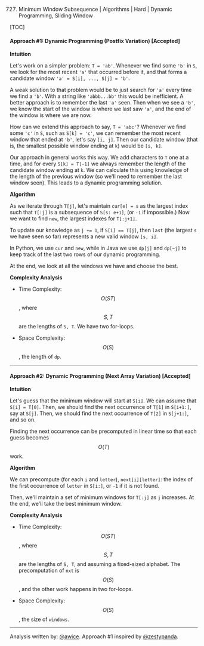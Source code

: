 727. Minimum Window Subsequence | Algorithms | Hard | Dynamic Programming, Sliding Window

[TOC]


#### Approach #1: Dynamic Programming (Postfix Variation) [Accepted]

**Intuition**

Let's work on a simpler problem: `T = 'ab'`.  Whenever we find some `'b'` in `S`, we look for the most recent `'a'` that occurred before it, and that forms a candidate window `'a' = S[i], ..., S[j] = 'b'`.

A weak solution to that problem would be to just search for `'a'` every time we find a `'b'`.  With a string like `'abbb...bb'` this would be inefficient.  A better approach is to remember the last `'a'` seen.  Then when we see a `'b'`, we know the start of the window is where we last saw `'a'`, and the end of the window is where we are now.

How can we extend this approach to say, `T = 'abc'`?  Whenever we find some `'c'` in `S`, such as `S[k] = 'c'`, we can remember the most recent window that ended at `'b'`, let's say `[i, j]`.  Then our candidate window (that is, the smallest possible window ending at `k`) would be `[i, k]`.

Our approach in general works this way.  We add characters to `T` one at a time, and for every `S[k] = T[-1]` we always remember the length of the candidate window ending at `k`.  We can calculate this using knowledge of the length of the previous window (so we'll need to remember the last window seen).  This leads to a dynamic programming solution.

**Algorithm**

As we iterate through `T[j]`, let's maintain `cur[e] = s` as the largest index such that `T[:j]` is a subsequence of `S[s: e+1]`, (or `-1` if impossible.)  Now we want to find `new`, the largest indexes for `T[:j+1]`.

To update our knowledge as `j += 1`, if `S[i] == T[j]`, then `last` (the largest `s` we have seen so far) represents a new valid window `[s, i]`.

In Python, we use `cur` and `new`, while in Java we use `dp[j]` and `dp[~j]` to keep track of the last two rows of our dynamic programming.

At the end, we look at all the windows we have and choose the best.



**Complexity Analysis**

* Time Complexity: $$O(ST)$$, where $$S, T$$ are the lengths of `S, T`.  We have two for-loops.

* Space Complexity: $$O(S)$$, the length of `dp`.

---
#### Approach #2: Dynamic Programming (Next Array Variation) [Accepted]

**Intuition**

Let's guess that the minimum window will start at `S[i]`.  We can assume that `S[i] = T[0]`.  Then, we should find the next occurrence of `T[1]` in `S[i+1:]`, say at `S[j]`.  Then, we should find the next occurrence of `T[2]` in `S[j+1:]`, and so on.

Finding the next occurrence can be precomputed in linear time so that each guess becomes $$O(T)$$ work.

**Algorithm**

We can precompute (for each `i` and `letter`), `next[i][letter]`: the index of the first occurrence of `letter` in `S[i:]`, or `-1` if it is not found.

Then, we'll maintain a set of minimum windows for `T[:j]` as `j` increases.  At the end, we'll take the best minimum window.



**Complexity Analysis**

* Time Complexity: $$O(ST)$$, where $$S, T$$ are the lengths of `S, T`, and assuming a fixed-sized alphabet.  The precomputation of `nxt` is $$O(S)$$, and the other work happens in two for-loops.

* Space Complexity: $$O(S)$$, the size of `windows`.

---

Analysis written by: [@awice](https://leetcode.com/awice).  Approach #1 inspired by [@zestypanda](https://leetcode.com/zestypanda/).
